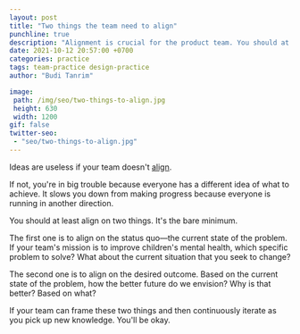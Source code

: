 ```yaml
---
layout: post
title: "Two things the team need to align"
punchline: true
description: "Alignment is crucial for the product team. You should at least align on two things. It's the bare minimum."
date: 2021-10-12 20:57:00 +0700
categories: practice
tags: team-practice design-practice
author: "Budi Tanrim"

image:
 path: /img/seo/two-things-to-align.jpg
 height: 630
 width: 1200
gif: false
twitter-seo: 
 - "seo/two-things-to-align.jpg"
---
```


Ideas are useless if your team doesn't [align][1].

If not, you're in big trouble because everyone has a different idea of what to achieve. It slows you down from making progress because everyone is running in another direction.

You should at least align on two things. It's the bare minimum.

The first one is to align on the status quo—the current state of the problem. If your team's mission is to improve children's mental health, which specific problem to solve? What about the current situation that you seek to change?

The second one is to align on the desired outcome. Based on the current state of the problem, how the better future do we envision? Why is that better? Based on what?

If your team can frame these two things and then continuously iterate as you pick up new knowledge. You'll be okay.

[1]: https://buditanrim.co/2021/build-alignment